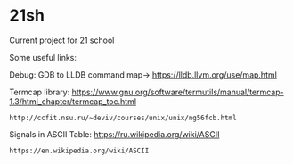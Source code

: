 # 21sh
Current project for 21 school


 Some useful links:
 
Debug:
GDB to LLDB command map->  https://lldb.llvm.org/use/map.html

Termcap library:
https://www.gnu.org/software/termutils/manual/termcap-1.3/html_chapter/termcap_toc.html
```
http://ccfit.nsu.ru/~deviv/courses/unix/unix/ng56fcb.html
```

Signals in ASCII Table:
https://ru.wikipedia.org/wiki/ASCII 
```
https://en.wikipedia.org/wiki/ASCII
```
